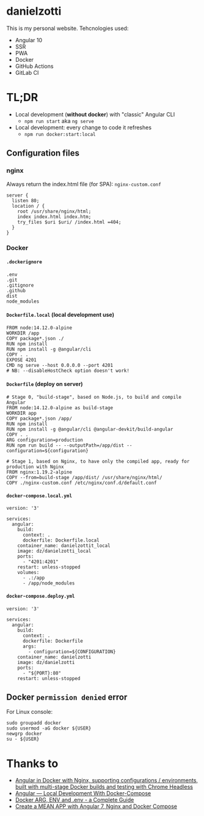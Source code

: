 # danielzotti
This is my personal website.
Tehcnologies used:
- Angular 10
- SSR
- PWA
- Docker
- GitHub Actions
- GitLab CI

# TL;DR
- Local development (**without docker**) with "classic" Angular CLI
    - `npm run start` aka `ng serve`
- Local development: every change to code it refreshes
    - `npm run docker:start:local`

## Configuration files

### nginx
Always return the index.html file (for SPA): `nginx-custom.conf`
```
server {
  listen 80;
  location / {
    root /usr/share/nginx/html;
    index index.html index.htm;
    try_files $uri $uri/ /index.html =404;
  }
}
```
### Docker

#### `.dockerignore`
```
.env
.git
.gitignore
.github
dist
node_modules
```

#### `Dockerfile.local` (local development use)
```
FROM node:14.12.0-alpine
WORKDIR /app
COPY package*.json ./
RUN npm install
RUN npm install -g @angular/cli
COPY . .
EXPOSE 4201
CMD ng serve --host 0.0.0.0 --port 4201
# NB: --disableHostCheck option doesn't work!
```

#### `Dockerfile` (deploy on server)
```
# Stage 0, "build-stage", based on Node.js, to build and compile Angular
FROM node:14.12.0-alpine as build-stage
WORKDIR app
COPY package*.json /app/
RUN npm install
RUN npm install -g @angular/cli @angular-devkit/build-angular
COPY . .
ARG configuration=production
RUN npm run build -- --outputPath=/app/dist --configuration=${configuration}

# Stage 1, based on Nginx, to have only the compiled app, ready for production with Nginx
FROM nginx:1.19.2-alpine
COPY --from=build-stage /app/dist/ /usr/share/nginx/html/
COPY ./nginx-custom.conf /etc/nginx/conf.d/default.conf
```

#### `docker-compose.local.yml`
```
version: '3'

services:
  angular:
    build:
      context: .
      dockerfile: Dockerfile.local
    container_name: danielzottit_local
    image: dz/danielzotti_local
    ports:
      - "4201:4201"
    restart: unless-stopped
    volumes:
      - .:/app
      - /app/node_modules
```

#### `docker-compose.deploy.yml`
```
version: '3'

services:
  angular:
    build:
      context: .
      dockerfile: Dockerfile
      args:
        - configuration=${CONFIGURATION}
    container_name: danielzotti
    image: dz/danielzotti
    ports:
      - "${PORT}:80"
    restart: unless-stopped
```
## Docker `permission denied` error
For Linux console:
```
sudo groupadd docker
sudo usermod -aG docker ${USER}
newgrp docker
su - ${USER}
```

# Thanks to
- [Angular in Docker with Nginx, supporting configurations / environments, built with multi-stage Docker builds and testing with Chrome Headless](https://medium.com/@tiangolo/angular-in-docker-with-nginx-supporting-environments-built-with-multi-stage-docker-builds-bb9f1724e984)
- [Angular — Local Development With Docker-Compose](https://medium.com/bb-tutorials-and-thoughts/angular-local-development-with-docker-compose-13719b998e424)
- [Docker ARG, ENV and .env - a Complete Guide](https://vsupalov.com/docker-arg-env-variable-guide)
- [Create a MEAN APP with Angular 7, Nginx and Docker Compose](https://www.linkedin.com/pulse/create-mean-app-angular-7-nginx-docker-compose-radhouen-assakra/)
